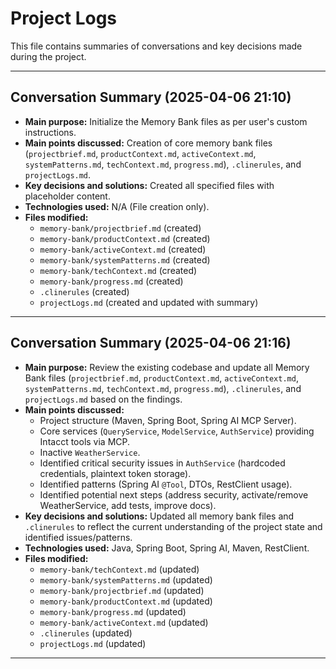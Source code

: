 # Project Logs

This file contains summaries of conversations and key decisions made during the project.

---

## Conversation Summary (2025-04-06 21:10)

*   **Main purpose:** Initialize the Memory Bank files as per user's custom instructions.
*   **Main points discussed:** Creation of core memory bank files (`projectbrief.md`, `productContext.md`, `activeContext.md`, `systemPatterns.md`, `techContext.md`, `progress.md`), `.clinerules`, and `projectLogs.md`.
*   **Key decisions and solutions:** Created all specified files with placeholder content.
*   **Technologies used:** N/A (File creation only).
*   **Files modified:**
    *   `memory-bank/projectbrief.md` (created)
    *   `memory-bank/productContext.md` (created)
    *   `memory-bank/activeContext.md` (created)
    *   `memory-bank/systemPatterns.md` (created)
    *   `memory-bank/techContext.md` (created)
    *   `memory-bank/progress.md` (created)
    *   `.clinerules` (created)
    *   `projectLogs.md` (created and updated with summary)

---

## Conversation Summary (2025-04-06 21:16)

*   **Main purpose:** Review the existing codebase and update all Memory Bank files (`projectbrief.md`, `productContext.md`, `activeContext.md`, `systemPatterns.md`, `techContext.md`, `progress.md`), `.clinerules`, and `projectLogs.md` based on the findings.
*   **Main points discussed:**
    *   Project structure (Maven, Spring Boot, Spring AI MCP Server).
    *   Core services (`QueryService`, `ModelService`, `AuthService`) providing Intacct tools via MCP.
    *   Inactive `WeatherService`.
    *   Identified critical security issues in `AuthService` (hardcoded credentials, plaintext token storage).
    *   Identified patterns (Spring AI `@Tool`, DTOs, RestClient usage).
    *   Identified potential next steps (address security, activate/remove WeatherService, add tests, improve docs).
*   **Key decisions and solutions:** Updated all memory bank files and `.clinerules` to reflect the current understanding of the project state and identified issues/patterns.
*   **Technologies used:** Java, Spring Boot, Spring AI, Maven, RestClient.
*   **Files modified:**
    *   `memory-bank/techContext.md` (updated)
    *   `memory-bank/systemPatterns.md` (updated)
    *   `memory-bank/projectbrief.md` (updated)
    *   `memory-bank/productContext.md` (updated)
    *   `memory-bank/progress.md` (updated)
    *   `memory-bank/activeContext.md` (updated)
    *   `.clinerules` (updated)
    *   `projectLogs.md` (updated)

---
